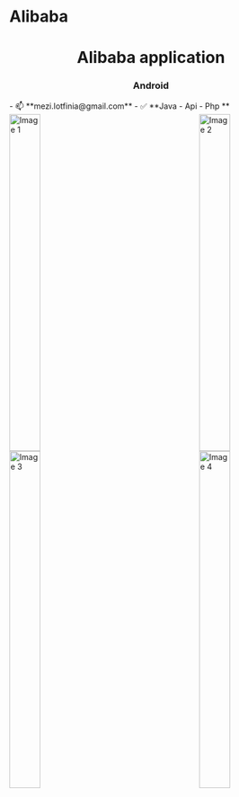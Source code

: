 # Alibaba
<h1 align="center">Alibaba application</h1>
<h3 align="center">Android</h3>
- 📫 **mezi.lotfinia@gmail.com**
- ✅ **Java - Api - Php **
<div style="display: flex; justify-content: space-between;">
  <img src="https://ns20.ir/alibaba/alibaba1.png" alt="Image 1" style="width: 33%; height: 600px;" />
  <img src="https://ns20.ir/alibaba/alibaba2.png" alt="Image 2" style="width: 33%; height: 600px;" />
</div>
<div style="display: flex; justify-content: space-between;">
  <img src="https://ns20.ir/alibaba/alibaba3.png" alt="Image 3" style="width: 33%; height: 600px;" />
  <img src="https://ns20.ir/alibaba/alibaba4.png" alt="Image 4" style="width: 33%; height: 600px;" />
</div>



